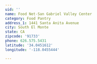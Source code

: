 ```yaml
---
uid: ''
name: Food Net-San Gabriel Valley Center
category: Food Pantry
address_1: 1441 Santa Anita Avenue
city: South El Monte
state: CA
zipcode: '91733'
phone: 626.575.5431
latitude: '34.0451612'
longitude: '-118.0455444'

---
```

